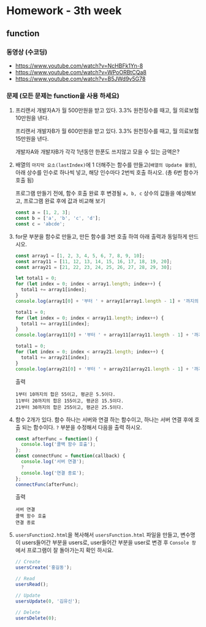 # Homework - 3th week

## function
### 동영상 (수코딩)
* https://www.youtube.com/watch?v=NcHBFk1Yn-8
* https://www.youtube.com/watch?v=WPoORBtCQa8
* https://www.youtube.com/watch?v=B5JWd9v5G78

### 문제 (모든 문제는 function을 사용 하세요)
1. 프리랜서 개발자A가 월 500만원을 받고 있다. 3.3% 원천징수를 때고, 월 의료보험 10만원을 낸다.

   프리랜서 개발자B가 월 600만원을 받고 있다. 3.3% 원천징수를 때고, 월 의료보험 15만원을 낸다.

   개발자A와 개발자B가 각각 1년동안 한푼도 쓰지않고 모을 수 있는 금액은?

2. 배열의 `마지막 요소(lastIndex)`에 1 더해주는 함수를 만들고(`배열의 Update 활용`), 아래 상수를 인수로 하나씩 넣고, 해당 인수마다 2번씩 호출 하시오. (총 6번 함수가 호출 됨)

   프로그램 만들기 전에, 함수 호출 완료 후 변경될 `a, b, c` 상수의 값들을 예상해보고, 프로그램 완료 후에 값과 비교해 보기
    ```js
    const a = [1, 2, 3];
    const b = ['a', 'b', 'c', 'd'];
    const c = 'abcde';
    ```

3. for문 부분을 함수로 만들고, 만든 함수를 3번 호출 하여 아래 출력과 동일하게 만드시오.
    ```js
    const array1 = [1, 2, 3, 4, 5, 6, 7, 8, 9, 10];
    const array11 = [11, 12, 13, 14, 15, 16, 17, 18, 19, 20];
    const array21 = [21, 22, 23, 24, 25, 26, 27, 28, 29, 30];

    let total1 = 0;
    for (let index = 0; index < array1.length; index++) {
      total1 += array1[index];
    }
    console.log(array1[0] + '부터 ' + array1[array1.length - 1] + '까지의 합은 ' + total1 + '이고, 평균은 ' + (total1 / array1.length) + '이다.');

    total1 = 0;
    for (let index = 0; index < array11.length; index++) {
      total1 += array11[index];
    }
    console.log(array11[0] + '부터 ' + array11[array11.length - 1] + '까지의 합은 ' + total1 + '이고, 평균은 ' + (total1 / array11.length) + '이다.');

    total1 = 0;
    for (let index = 0; index < array21.length; index++) {
      total1 += array21[index];
    }
    console.log(array21[0] + '부터 ' + array21[array21.length - 1] + '까지의 합은 ' + total1 + '이고, 평균은 ' + (total1 / array21.length) + '이다.');
    ```
    출력
    ```
    1부터 10까지의 합은 55이고, 평균은 5.5이다.
    11부터 20까지의 합은 155이고, 평균은 15.5이다.
    21부터 30까지의 합은 255이고, 평균은 25.5이다.
    ```

4. 함수 2개가 있다. 함수 하나는 서버와 연결 하는 함수이고, 하나는 서버 연결 후에 호출 되는 함수이다. `?` 부분을 수정해서 다음을 출력 하시오.
    ```js
    const afterFunc = function() {
      console.log('콜백 함수 호출');
    };
    const connectFunc = function(callback) {
      console.log('서버 연결');
      ?
      console.log('연결 종료');
    };
    connectFunc(afterFunc);
    ```
    출력
    ```
    서버 연결
    콜백 함수 호출
    연결 종료
    ```

5. `usersFunction2.html`을 복사해서 `usersFunction.html` 파일을 만들고,
   변수명이 users들어간 부분을 users로, user들어간 부분을 user로 변경 후 `Console 창`에서 프로그램이 잘 돌아가는지 확인 하시요.
    ```js
    // Create
    usersCreate('홍길동');

    // Read
    usersRead();

    // Update
    usersUpdate(0, '김유신');

    // Delete
    usersDelete(0);
    ```
